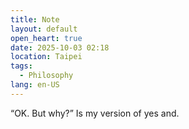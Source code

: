 ```yaml
---
title: Note
layout: default
open_heart: true
date: 2025-10-03 02:18
location: Taipei
tags: 
  - Philosophy
lang: en-US
---
```


“OK. But why?” Is my version of yes and.
